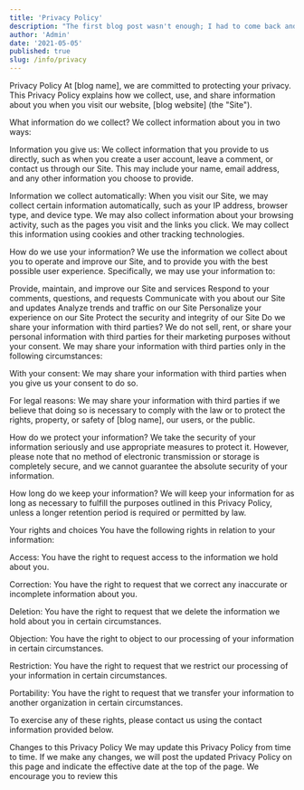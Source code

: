 ```yaml
---
title: 'Privacy Policy'
description: "The first blog post wasn't enough; I had to come back and write more about Svelte and SvelteKit."
author: 'Admin'
date: '2021-05-05'
published: true
slug: /info/privacy
---
```


Privacy Policy
At [blog name], we are committed to protecting your privacy. This Privacy Policy explains how we collect, use, and share information about you when you visit our website, [blog website] (the "Site").

What information do we collect?
We collect information about you in two ways:

Information you give us: We collect information that you provide to us directly, such as when you create a user account, leave a comment, or contact us through our Site. This may include your name, email address, and any other information you choose to provide.

Information we collect automatically: When you visit our Site, we may collect certain information automatically, such as your IP address, browser type, and device type. We may also collect information about your browsing activity, such as the pages you visit and the links you click. We may collect this information using cookies and other tracking technologies.

How do we use your information?
We use the information we collect about you to operate and improve our Site, and to provide you with the best possible user experience. Specifically, we may use your information to:

Provide, maintain, and improve our Site and services
Respond to your comments, questions, and requests
Communicate with you about our Site and updates
Analyze trends and traffic on our Site
Personalize your experience on our Site
Protect the security and integrity of our Site
Do we share your information with third parties?
We do not sell, rent, or share your personal information with third parties for their marketing purposes without your consent. We may share your information with third parties only in the following circumstances:

With your consent: We may share your information with third parties when you give us your consent to do so.

For legal reasons: We may share your information with third parties if we believe that doing so is necessary to comply with the law or to protect the rights, property, or safety of [blog name], our users, or the public.

How do we protect your information?
We take the security of your information seriously and use appropriate measures to protect it. However, please note that no method of electronic transmission or storage is completely secure, and we cannot guarantee the absolute security of your information.

How long do we keep your information?
We will keep your information for as long as necessary to fulfill the purposes outlined in this Privacy Policy, unless a longer retention period is required or permitted by law.

Your rights and choices
You have the following rights in relation to your information:

Access: You have the right to request access to the information we hold about you.

Correction: You have the right to request that we correct any inaccurate or incomplete information about you.

Deletion: You have the right to request that we delete the information we hold about you in certain circumstances.

Objection: You have the right to object to our processing of your information in certain circumstances.

Restriction: You have the right to request that we restrict our processing of your information in certain circumstances.

Portability: You have the right to request that we transfer your information to another organization in certain circumstances.

To exercise any of these rights, please contact us using the contact information provided below.

Changes to this Privacy Policy
We may update this Privacy Policy from time to time. If we make any changes, we will post the updated Privacy Policy on this page and indicate the effective date at the top of the page. We encourage you to review this
